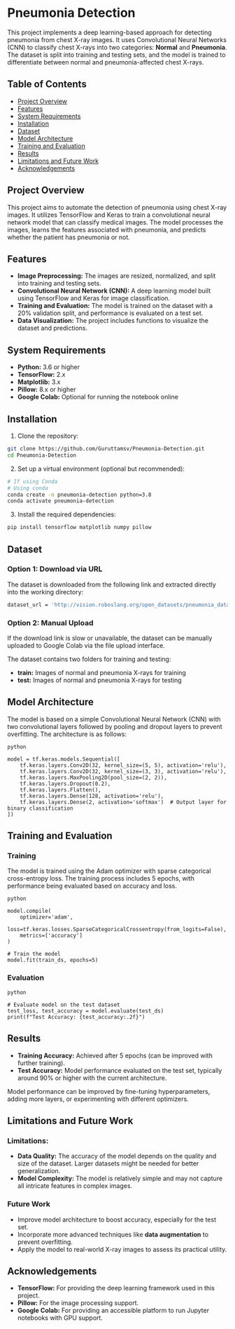 # Pneumonia Detection

This project implements a deep learning-based approach for detecting pneumonia from chest X-ray images. It uses Convolutional Neural Networks (CNN) to classify chest X-rays into two categories: **Normal** and **Pneumonia**. The dataset is split into training and testing sets, and the model is trained to differentiate between normal and pneumonia-affected chest X-rays.

## Table of Contents
- [Project Overview](#project-overview)
- [Features](#features)
- [System Requirements](#system-requirements)
- [Installation](#installation)
- [Dataset](#dataset)
- [Model Architecture](#model-architecture)
- [Training and Evaluation](#training-and-evaluation)
- [Results](#results)
- [Limitations and Future Work](#limitations-and-future-work)
- [Acknowledgements](#acknowledgements)

## Project Overview

This project aims to automate the detection of pneumonia using chest X-ray images. It utilizes TensorFlow and Keras to train a convolutional neural network model that can classify medical images. The model processes the images, learns the features associated with pneumonia, and predicts whether the patient has pneumonia or not.

## Features

* **Image Preprocessing:** The images are resized, normalized, and split into training and testing sets.
* **Convolutional Neural Network (CNN):** A deep learning model built using TensorFlow and Keras for image classification.
* **Training and Evaluation:** The model is trained on the dataset with a 20% validation split, and performance is evaluated on a test set.
* **Data Visualization:** The project includes functions to visualize the dataset and predictions.

## System Requirements

+ **Python:** 3.6 or higher
+ **TensorFlow:** 2.x
+ **Matplotlib:** 3.x
+ **Pillow:** 8.x or higher
+ **Google Colab:** Optional for running the notebook online


## Installation

1. Clone the repository:
```bash
git clone https://github.com/Guruttamsv/Pneumonia-Detection.git
cd Pneumonia-Detection
```
2. Set up a virtual environment (optional but recommended):
```bash
# If using Conda
# Using conda
conda create -n pneumonia-detection python=3.8
conda activate pneumonia-detection
```
3. Install the required dependencies:
```bash
pip install tensorflow matplotlib numpy pillow
```

## Dataset

### Option 1: Download via URL
The dataset is downloaded from the following link and extracted directly into the working directory:
```bash
dataset_url = 'http://vision.roboslang.org/open_datasets/pneumonia_dataset.zip'
```

### Option 2: Manual Upload
If the download link is slow or unavailable, the dataset can be manually uploaded to Google Colab via the file upload interface.

The dataset contains two folders for training and testing:

+ **train:** Images of normal and pneumonia X-rays for training
+ **test:** Images of normal and pneumonia X-rays for testing

## Model Architecture

The model is based on a simple Convolutional Neural Network (CNN) with two convolutional layers followed by pooling and dropout layers to prevent overfitting. The architecture is as follows:
```
python

model = tf.keras.models.Sequential([
    tf.keras.layers.Conv2D(32, kernel_size=(5, 5), activation='relu'),
    tf.keras.layers.Conv2D(32, kernel_size=(3, 3), activation='relu'),
    tf.keras.layers.MaxPooling2D(pool_size=(2, 2)),
    tf.keras.layers.Dropout(0.2),
    tf.keras.layers.Flatten(),
    tf.keras.layers.Dense(128, activation='relu'),
    tf.keras.layers.Dense(2, activation='softmax')  # Output layer for binary classification
])
```

## Training and Evaluation

### Training
The model is trained using the Adam optimizer with sparse categorical cross-entropy loss. The training process includes 5 epochs, with performance being evaluated based on accuracy and loss.

```
python

model.compile(
    optimizer='adam',
    loss=tf.keras.losses.SparseCategoricalCrossentropy(from_logits=False),
    metrics=['accuracy']
)

# Train the model
model.fit(train_ds, epochs=5)

```

### Evaluation
```
python

# Evaluate model on the test dataset
test_loss, test_accuracy = model.evaluate(test_ds)
print(f"Test Accuracy: {test_accuracy:.2f}")

```

## Results

+ **Training Accuracy:** Achieved after 5 epochs (can be improved with further training).
+ **Test Accuracy:** Model performance evaluated on the test set, typically around 90% or higher with the current architecture.

Model performance can be improved by fine-tuning hyperparameters, adding more layers, or experimenting with different optimizers.

## Limitations and Future Work

### Limitations:
+ **Data Quality:** The accuracy of the model depends on the quality and size of the dataset. Larger datasets might be needed for better generalization.
+ **Model Complexity:** The model is relatively simple and may not capture all intricate features in complex images.

### Future Work
* Improve model architecture to boost accuracy, especially for the test set.
* Incorporate more advanced techniques like **data augmentation** to prevent overfitting.
* Apply the model to real-world X-ray images to assess its practical utility.

## Acknowledgements

* **TensorFlow:** For providing the deep learning framework used in this project.
* **Pillow:** For the image processing support.
* **Google Colab:** For providing an accessible platform to run Jupyter notebooks with GPU support.

